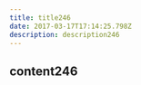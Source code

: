 ```yaml
---
title: title246
date: 2017-03-17T17:14:25.798Z
description: description246
---
```


## content246
  
